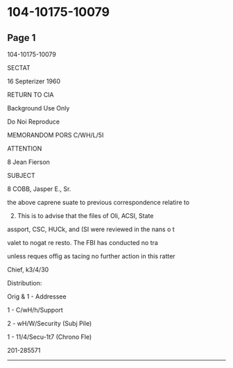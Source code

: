 # 104-10175-10079

## Page 1

104-10175-10079

SECTAT

16 Septerizer 1960

RETURN TO CIA

Background Use Only

Do Noi Reproduce

MEMORANDOM PORS C/WH/L/5I

ATTENTION

8 Jean Fierson

SUBJECT

8 COBB, Jasper E., Sr.

the above caprene suate to previous correspondence relatire to

2. This is to advise that the files of Oli, ACSI, State

assport, CSC, HUCk, and (SI were reviewed in the nans o t

valet to nogat re resto. The FBI has conducted no tra

unless reques offig as tacing no further action in this ratter

Chief, k3/4/30

Distribution:

Orig & 1 - Addressee

1 - C/wH/h/Support

2 - wH/W/Security (Subj Pile)

1 - 11/4/Secu-1t7 (Chrono Fle)

201-285571

---

